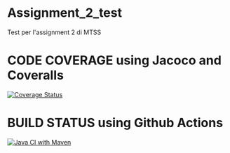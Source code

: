 # Assignment_2_test
Test per l'assignment 2 di MTSS
# CODE COVERAGE using Jacoco and Coveralls
[![Coverage Status](https://coveralls.io/repos/github/LucaRomio/Assignment_2_test/badge.svg?branch=main)](https://coveralls.io/github/LucaRomio/Assignment_2_test?branch=main)

# BUILD STATUS using Github Actions 
[![Java CI with Maven](https://github.com/LucaRomio/Assignment_2_test/actions/workflows/maven.yml/badge.svg?branch=main)](https://github.com/LucaRomio/Assignment_2_test/actions/workflows/maven.yml)
